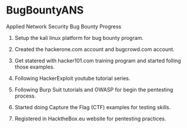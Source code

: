 # BugBountyANS
Applied Network Security Bug Bounty  Progress 

01) Setup the kali linux platform for bug bounty program. 

02) Created the hackerone.com account and bugcrowd.com account.

03) Get statered with hacker101.com training program and started folling those examples.

04) Following HackerExploit youtube tutorial series.

05) Following Burp Suit tutorials and OWASP for begin the pentesting process. 

06) Started doing Capture the Flag (CTF) examples for testing skills. 

07) Registered in HacktheBox.eu website for pentesting practices.
